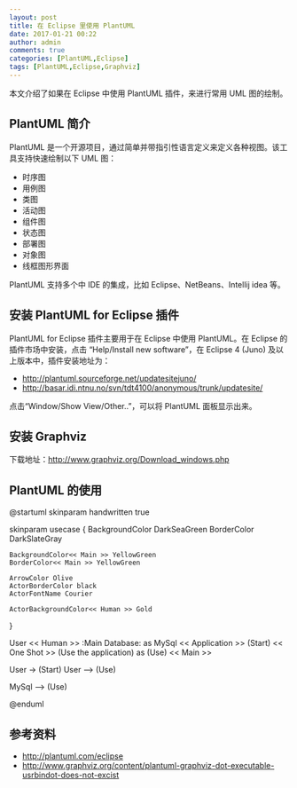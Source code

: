 ```yaml
---
layout: post
title: 在 Eclipse 里使用 PlantUML
date: 2017-01-21 00:22
author: admin
comments: true
categories: [PlantUML,Eclipse]
tags: [PlantUML,Eclipse,Graphviz]
---
```


本文介绍了如果在 Eclipse 中使用 PlantUML 插件，来进行常用 UML 图的绘制。
   
<!-- more -->

## PlantUML 简介

PlantUML 是一个开源项目，通过简单并带指引性语言定义来定义各种视图。该工具支持快速绘制以下 UML 图：

* 时序图
* 用例图
* 类图
* 活动图
* 组件图
* 状态图
* 部署图
* 对象图
* 线框图形界面

PlantUML 支持多个中 IDE 的集成，比如 Eclipse、NetBeans、Intellij idea 等。

## 安装 PlantUML for Eclipse 插件

PlantUML for Eclipse 插件主要用于在 Eclipse 中使用 PlantUML。在 Eclipse 的插件市场中安装，点击 “Help/Install new software”，在 Eclipse 4 (Juno) 及以上版本中，插件安装地址为：

* http://plantuml.sourceforge.net/updatesitejuno/
* http://basar.idi.ntnu.no/svn/tdt4100/anonymous/trunk/updatesite/


点击“Window/Show View/Other..”，可以将 PlantUML 面板显示出来。

## 安装 Graphviz

下载地址：http://www.graphviz.org/Download_windows.php

## PlantUML 的使用

@startuml
skinparam handwritten true

skinparam usecase {
	BackgroundColor DarkSeaGreen
	BorderColor DarkSlateGray

	BackgroundColor<< Main >> YellowGreen
	BorderColor<< Main >> YellowGreen
	
	ArrowColor Olive
	ActorBorderColor black
	ActorFontName Courier

	ActorBackgroundColor<< Human >> Gold
}

User << Human >>
:Main Database: as MySql << Application >>
(Start) << One Shot >>
(Use the application) as (Use) << Main >>

User -> (Start)
User --> (Use)

MySql --> (Use)

@enduml

## 参考资料

* http://plantuml.com/eclipse
* http://www.graphviz.org/content/plantuml-graphviz-dot-executable-usrbindot-does-not-excist
